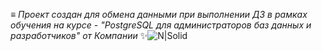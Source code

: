 ≡ *Проект создан для обмена данными при выполнении ДЗ в рамках обучения на курсе - "PostgreSQL для администраторов баз данных и разработчиков" от Компании* ✨![N|Solid](https://otus.ru/_next/static/images/img/logo2022_without_text-ad6a01e8608432b9967c441a0f4760b4.svg)